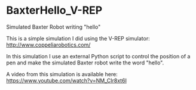 # BaxterHello_V-REP
Simulated Baxter Robot writing "hello"

This is a simple simulation I did using the V-REP simulator:  
http://www.coppeliarobotics.com/

In this simulation I use an external Python script to control the position of a pen and make the simulated Baxter robot write the word "hello".  

A video from this simulation is available here:  
https://www.youtube.com/watch?v=NM_CIr8xt6I
